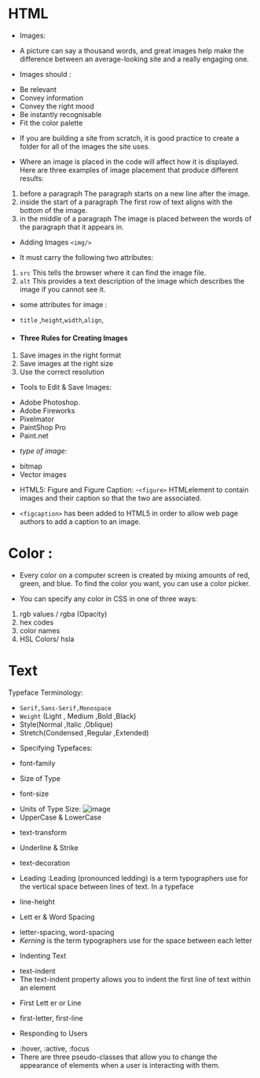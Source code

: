 # HTML 
* Images:
- A picture can say a thousand words, and great images help make the difference between an average-looking site and a really engaging one.
* Images should :
- Be relevant
- Convey information
- Convey the right mood
- Be instantly recognisable
- Fit the color palette
* If you are building a site from scratch, it is good practice to create a folder for all of the images the site uses.

* Where an image is placed in the code will affect how it is displayed. Here are three examples of image placement that produce different results:
1.  before a paragraph
The paragraph starts on a new
line after the image.
2. inside the start of a paragraph
The first row of text aligns with the bottom of the image.
3. in the middle of a paragraph
The image is placed between the words of the paragraph that it appears in.
* Adding Images `<img/>`  
- It must carry the following two attributes:
1. `src`
This tells the browser where
it can find the image file.
2. `alt`
This provides a text description of the image which describes the image if you cannot see it.
* some attributes for image :
- `title` ,`height`,`width`,`align`,
* #### Three Rules for Creating Images
1. Save images in the right format
2. Save images at the right size
3. Use the correct resolution
* Tools to Edit & Save Images:
+ Adobe Photoshop.
+ Adobe Fireworks
+ Pixelmator
+ PaintShop Pro
+ Paint.net
* *type of image:*
- bitmap
- Vector images
* HTML5: Figure and Figure Caption:
-`<figure>` HTMLelement to contain images and their caption so that the two are associated.
- `<figcaption>` has been added to HTML5 in order to allow web page authors to add a caption to an image.

# Color :
* Every color on a computer screen is created by mixing amounts of red, green, and blue. To find the color you want, you can use a color picker.
- You can specify any color in CSS in one of three ways:
1. rgb values / rgba (Opacity)
2. hex codes
3. color names
4. HSL Colors/ hsla

# Text
Typeface Terminology:
- `Serif,Sans-Serif,Monospace`
- `Weight` (Light , Medium ,Bold ,Black) 
- Style(Normal ,Italic ,Oblique)
- Stretch(Condensed ,Regular ,Extended)
* Specifying Typefaces:
- font-family 
* Size of Type
- font-size
* Units of Type Size:
![image](img8.png)
* UpperCase & LowerCase
- text-transform
* Underline & Strike
- text-decoration
* Leading :Leading (pronounced ledding) is a term typographers use for the vertical space between lines of text. In a typeface
- line-height
* Lett er & Word Spacing
- letter-spacing, word-spacing
- *Kerning* is the term typographers use for the space between each letter
* Indenting Text
- text-indent
- The text-indent property allows you to indent the first line of text within an element
* First Lett er or Line
- first-letter, first-line
* Responding to Users
- :hover, :active, :focus 
- There are three pseudo-classes
that allow you to change the appearance of elements when a user is interacting with them.
